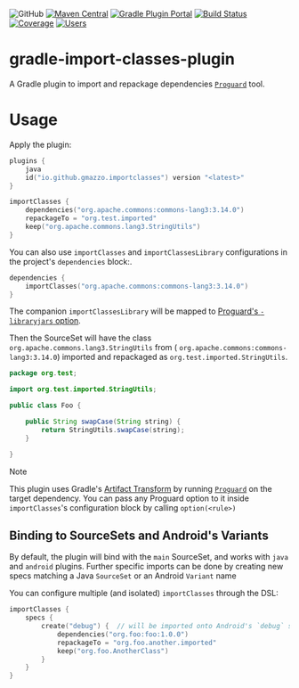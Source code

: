 ![GitHub](https://img.shields.io/github/license/gmazzo/gradle-import-classes-plugin)
[![Maven Central](https://img.shields.io/maven-central/v/io.github.gmazzo.importclasses/io.github.gmazzo.importclasses.gradle.plugin)](https://central.sonatype.com/artifact/io.github.gmazzo.importclasses/io.github.gmazzo.importclasses.gradle.plugin)
[![Gradle Plugin Portal](https://img.shields.io/gradle-plugin-portal/v/io.github.gmazzo.importclasses)](https://plugins.gradle.org/plugin/io.github.gmazzo.importclasses)
[![Build Status](https://github.com/gmazzo/gradle-import-classes-plugin/actions/workflows/ci-cd.yaml/badge.svg)](https://github.com/gmazzo/gradle-import-classes-plugin/actions/workflows/ci-cd.yaml)
[![Coverage](https://codecov.io/gh/gmazzo/gradle-import-classes-plugin/branch/main/graph/badge.svg?token=D5cDiPWvcS)](https://codecov.io/gh/gmazzo/gradle-import-classes-plugin)
[![Users](https://img.shields.io/badge/users_by-Sourcegraph-purple)](https://sourcegraph.com/search?q=content:io.github.gmazzo.importclasses+-repo:github.com/gmazzo/gradle-import-classes-plugin)

# gradle-import-classes-plugin

A Gradle plugin to import and repackage dependencies [`Proguard`](https://www.guardsquare.com/manual/home) tool.

# Usage

Apply the plugin:

```kotlin
plugins {
    java
    id("io.github.gmazzo.importclasses") version "<latest>"
}

importClasses {
    dependencies("org.apache.commons:commons-lang3:3.14.0")
    repackageTo = "org.test.imported"
    keep("org.apache.commons.lang3.StringUtils")
}
```

You can also use `importClasses` and `importClassesLibrary` configurations in the project's `dependencies` block:.
```kotlin
dependencies {
    importClasses("org.apache.commons:commons-lang3:3.14.0")
}
```

The companion `importClassesLibrary` will be mapped to [Proguard's
`-libraryjars` option](https://www.guardsquare.com/manual/configuration/usage#libraryjars).

Then the SourceSet will have the class `org.apache.commons.lang3.StringUtils` from (
`org.apache.commons:commons-lang3:3.14.0`)
imported and repackaged as `org.test.imported.StringUtils`.

```java
package org.test;

import org.test.imported.StringUtils;

public class Foo {

    public String swapCase(String string) {
        return StringUtils.swapCase(string);
    }

}
```

> [!NOTE]
> This plugin uses Gradle's [Artifact Transform](https://docs.gradle.org/current/userguide/artifact_transforms.html)
> by running [`Proguard`](https://www.guardsquare.com/manual/home) on the target dependency.
> You can pass any Proguard option to it inside `importClasses`'s configuration block by calling `option(<rule>)`


## Binding to SourceSets and Android's Variants

By default, the plugin will bind with the `main` SourceSet, and works with `java` and `android` plugins.
Further specific imports can be done by creating new specs matching a Java `SourceSet` or an Android `Variant` name

You can configure multiple (and isolated) `importClasses` through the DSL:

```kotlin
importClasses {
    specs {
        create("debug") {  // will be imported onto Android's `debug` source set only
            dependencies("org.foo:foo:1.0.0")
            repackageTo = "org.foo.another.imported"
            keep("org.foo.AnotherClass")
        }
    }
}
```

